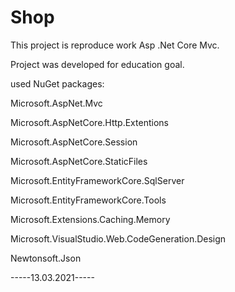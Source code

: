 # Shop
This project is reproduce work Asp .Net Core Mvc.

Project was developed for education goal.

used NuGet packages: 

Microsoft.AspNet.Mvc

Microsoft.AspNetCore.Http.Extentions

Microsoft.AspNetCore.Session

Microsoft.AspNetCore.StaticFiles

Microsoft.EntityFrameworkCore.SqlServer

Microsoft.EntityFrameworkCore.Tools

Microsoft.Extensions.Caching.Memory

Microsoft.VisualStudio.Web.CodeGeneration.Design

Newtonsoft.Json

-----13.03.2021-----
